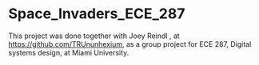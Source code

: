 # Space_Invaders_ECE_287
This project was done together with Joey Reindl , at https://github.com/TRUnunhexium, as a group project for ECE 287, Digital systems design, at Miami University. 
